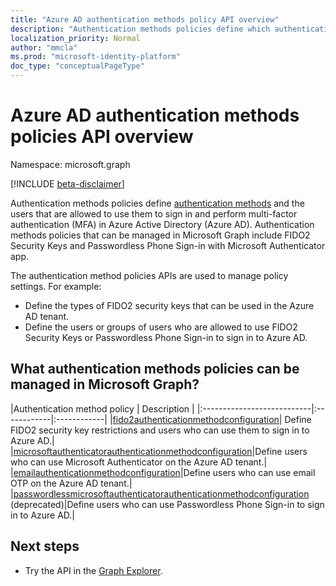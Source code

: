 ```yaml
---
title: "Azure AD authentication methods policy API overview"
description: "Authentication methods policies define which authentication methods can be used by users in Azure AD."
localization_priority: Normal
author: "mmcla"
ms.prod: "microsoft-identity-platform"
doc_type: "conceptualPageType"
---
```


# Azure AD authentication methods policies API overview

Namespace: microsoft.graph

[!INCLUDE [beta-disclaimer](../../includes/beta-disclaimer.md)]

Authentication methods policies define [authentication methods](/azure/active-directory/authentication/concept-authentication-methods) and the users that are allowed to use them to sign in and perform multi-factor authentication (MFA) in Azure Active Directory (Azure AD). Authentication methods policies that can be managed in Microsoft Graph include FIDO2 Security Keys and Passwordless Phone Sign-in with Microsoft Authenticator app.

The authentication method policies APIs are used to manage policy settings. For example:

* Define the types of FIDO2 security keys that can be used in the Azure AD tenant.
* Define the users or groups of users who are allowed to use FIDO2 Security Keys or Passwordless Phone Sign-in to sign in to Azure AD.

## What authentication methods policies can be managed in Microsoft Graph?

|Authentication method policy       | Description |
|:---------------------------|:------------|:------------|
|[fido2authenticationmethodconfiguration](fido2authenticationmethodconfiguration.md)| Define FIDO2 security key restrictions and users who can use them to sign in to Azure AD.|
|[microsoftauthenticatorauthenticationmethodconfiguration](microsoftauthenticatorauthenticationmethodconfiguration.md)|Define users who can use Microsoft Authenticator on the Azure AD tenant.|
|[emailauthenticationmethodconfiguration](emailauthenticationmethodconfiguration.md)|Define users who can use email OTP on the Azure AD tenant.|
|[passwordlessmicrosoftauthenticatorauthenticationmethodconfiguration](passwordlessmicrosoftauthenticatorauthenticationmethodconfiguration.md) (deprecated)|Define users who can use Passwordless Phone Sign-in to sign in to Azure AD.|

## Next steps

* Try the API in the [Graph Explorer](https://developer.microsoft.com/graph/graph-explorer).

